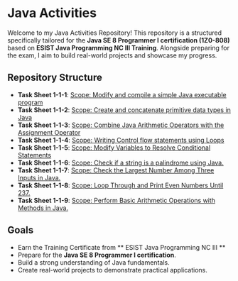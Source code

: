 # Java Activities

Welcome to my Java Activities Repository! This repository is a structured specifically tailored for the **Java SE 8 Programmer I certification (1Z0-808)** based on **ESIST Java Programming NC III Training**. Alongside preparing for the exam, I aim to build real-world projects and showcase my progress.

## Repository Structure
- **Task Sheet 1-1-1**: [Scope: Modify and compile a simple Java executable program](chapter1/Tasksheet111.java)
- **Task Sheet 1-1-2**: [Scope: Create and concatenate primitive data types in Java](chapter1/Tasksheet112.java)
- **Task Sheet 1-1-3**: [Scope: Combine Java Arithmetic Operators with the Assignment Operator](chapter2/Tasksheet113.java)
- **Task Sheet 1-1-4**: [Scope: Writing Control flow statements using Loops](chapter2/Tasksheet114.java)
- **Task Sheet 1-1-5**: [Scope: Modify Variables to Resolve Conditional Statements](chapter3/Tasksheet115.java)
- **Task Sheet 1-1-6**: [Scope: Check if a string is a palindrome using Java.](chapter3/Tasksheet116.java)
- **Task Sheet 1-1-7**: [Scope: Check the Largest Number Among Three Inputs in Java.](chapter4/Tasksheet117.java)
- **Task Sheet 1-1-8**: [Scope: Loop Through and Print Even Numbers Until 237.](chapter4/Tasksheet118.java)
- **Task Sheet 1-1-9**: [Scope: Perform Basic Arithmetic Operations with Methods in Java.](chapter4/Tasksheet119.java)

## Goals
- Earn the Training Certificate from ** ESIST Java Programming NC III **
- Prepare for the **Java SE 8 Programmer I certification**.
- Build a strong understanding of Java fundamentals.
- Create real-world projects to demonstrate practical applications.
